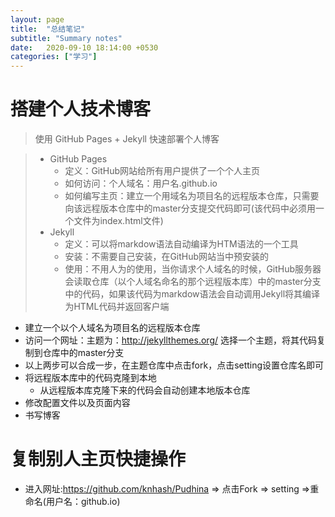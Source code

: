 ```yaml
---
layout: page
title:  "总结笔记"
subtitle: "Summary notes"
date:   2020-09-10 18:14:00 +0530
categories: ["学习"]
---
```


# 搭建个人技术博客

> 使用 GitHub Pages + Jekyll 快速部署个人博客

> - GitHub Pages 
>    - 定义：GitHub网站给所有用户提供了一个个人主页
>    - 如何访问：个人域名：用户名.github.io
>    - 如何编写主页：建立一个用域名为项目名的远程版本仓库，只需要向该远程版本仓库中的master分支提交代码即可(该代码中必须用一个文件为index.html文件)
> - Jekyll 
>     - 定义：可以将markdow语法自动编译为HTM语法的一个工具
>     - 安装：不需要自己安装，在GitHub网站当中预安装的
>     - 使用：不用人为的使用，当你请求个人域名的时候，GitHub服务器会读取仓库（以个人域名命名的那个远程版本库）中的master分支中的代码，如果该代码为markdow语法会自动调用Jekyll将其编译为HTML代码并返回客户端

- 建立一个以个人域名为项目名的远程版本仓库
- 访问一个网址：主题为：http://jekyllthemes.org/ 选择一个主题，将其代码复制到仓库中的master分支
- 以上两步可以合成一步，在主题仓库中点击fork，点击setting设置仓库名即可
- 将远程版本库中的代码克隆到本地
    - 从远程版本库克隆下来的代码会自动创建本地版本仓库
- 修改配置文件以及页面内容
- 书写博客

# 复制别人主页快捷操作
- 进入网址:https://github.com/knhash/Pudhina => 点击Fork =>   setting =>重命名(用户名：github.io)

